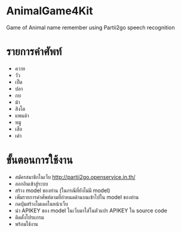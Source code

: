 # AnimalGame4Kit
Game of Animal name remember using Partii2go speech recognition

# รายการคำศัพท์
- ควาย
- วัว
- เป็ด
- ปลา
- กบ
- ม้า
- สิงโต
- แพนด้า
- หมู
- เสือ
- เต่า

# ขั้นตอนการใช้งาน
- สมัครสมาชิกในเว็บ http://partii2go.openservice.in.th/
- ลอกอินเข้าสู่ระบบ
- สร้าง model ของท่าน (ในกรณีที่ยังไม่มี model)
- เพิ่มรายการคำศัพท์ตามที่กำหนดด้านบนเข้าไปใน model ของท่าน
- กดปุ่มสร้างโมเดลในหน้าเว็บ
- นำ APIKEY ของ model ในเว็บมาใส่ในตัวแปร APIKEY ใน source code 
- ติดตั้งโปรแกรม
- พร้อมใช้งาน
